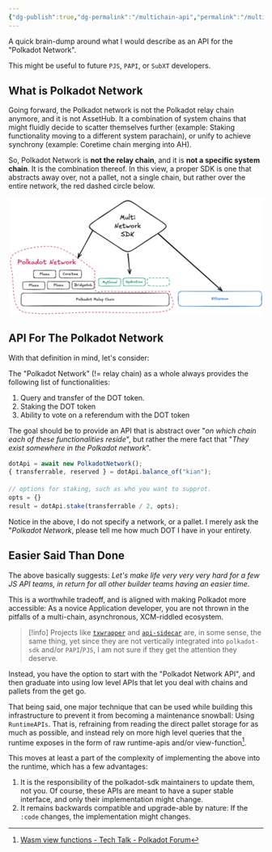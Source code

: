 ```yaml
---
{"dg-publish":true,"dg-permalink":"/multichain-api","permalink":"/multichain-api/","created":"2024-09-04T10:46:04.790+01:00","updated":"2024-09-04T11:45:08.344+01:00"}
---
```


A quick brain-dump around what I would describe as an API for the "Polkadot Network". 

This might be useful to future `PJS`, `PAPI`, or `SubXT` developers.
## What is Polkadot Network

Going forward, the Polkadot network is not the Polkadot relay chain anymore, and it is not AssetHub. It a combination of system chains that might fluidly decide to scatter themselves further (example: Staking functionality moving to a different system parachain), or unify to achieve synchrony (example: Coretime chain merging into AH).

So, Polkadot Network is **not the relay chain**, and it is **not a specific system chain**. It is the combination thereof. In this view, a proper SDK is one that abstracts away over, not a pallet, not a single chain, but rather over the entire network, the red dashed circle below. 

![Pasted image 20240904110357.png](/img/user/resources/Pasted%20image%2020240904110357.png)
## API For The Polkadot Network

With that definition in mind, let's consider: 

The "Polkadot Network" (!= relay chain) as a whole always provides the following list of functionalities: 

1. Query and transfer of the DOT token. 
2. Staking the DOT token 
3. Ability to vote on a referendum with the DOT token

The goal should be to provide an API that is abstract over "*on which chain each of these functionalities reside*", but rather the mere fact that "*They exist somewhere in the Polkadot network*".

```javascript 
dotApi = await new PolkadotNetwork(); 
{ transferrable, reserved } = dotApi.balance_of("kian");

// options for staking, such as who you want to supprot. 
opts = {}
result = dotApi.stake(transferrable / 2, opts);
```

Notice in the above, I do not specify a network, or a pallet. I merely ask the "*Polkadot Network*, please tell me how much DOT I have in your entirety. 
## Easier Said Than Done

The above basically suggests: *Let's make life very very very hard for a few JS API teams, in return for all other builder teams having an easier time*. 

This is a worthwhile tradeoff, and is aligned with making Polkadot more accessible: As a novice Application developer, you are not thrown in the pitfalls of a multi-chain, asynchronous, XCM-riddled ecosystem. 

> [!info] Projects like [`txwrapper`](https://github.com/paritytech/txwrapper-core) and [`api-sidecar`](https://github.com/paritytech/substrate-api-sidecar) are, in some sense, the same thing, yet since they are not vertically integrated into `polkadot-sdk` and/or `PAPI`/`PJS`, I am not sure if they get the attention they deserve. 

Instead, you have the option to start with the "Polkadot Network API", and then graduate into using low level APIs that let you deal with chains and pallets from the get go. 

That being said, one major technique that can be used while building this infrastructure to prevent it from becoming a maintenance snowball: Using `RuntimeAPIs`. That is, refraining from reading the direct pallet storage for as much as possible, and instead rely on more high level queries that the runtime exposes in the form of raw runtime-apis and/or view-function[^1]. 

[^1]: [Wasm view functions - Tech Talk - Polkadot Forum](https://forum.polkadot.network/t/wasm-view-functions/1045)

This moves at least a part of the complexity of implementing the above into the runtime, which has a few advantages: 

1. It is the responsibility of the polkadot-sdk maintainers to update them, not you. Of course, these APIs are meant to have a super stable interface, and only their implementation might change. 
2. It remains backwards compatible and upgrade-able by nature: If the `:code` changes, the implementation might changes. 
